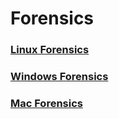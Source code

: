 # Forensics

### [Linux Forensics](https://github.com/NetSecQuin/Quintessence/blob/main/Blue%20Pages/Forensics/Linux%20Forensics.md)

### [Windows Forensics](https://github.com/NetSecQuin/Quintessence/blob/main/Blue%20Pages/Forensics/Windows%20Forensics.md)

### [Mac Forensics](https://github.com/NetSecQuin/Quintessence/blob/main/Blue%20Pages/Forensics/Mac%20Forensics.md)

